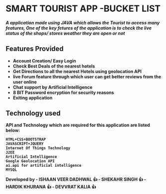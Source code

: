  <h1>SMART TOURIST APP -BUCKET LIST</h1>
<h5>A application made using JAVA which allows the Tourist to access many features, One of the key fetures of the application is to check the live status of the shops/ stores weather they are open or not<b </b></h5>

<h2>Features Provided</h2>
<ul>
  <li>Account Creation/ Easy Login</li>
  <li>Check Best Deals of the nearest hotels</li>
  <li>Get Directions to all the nearest Hotels using geolocation API </li>
  <li>live Forum feature through which user can get better reviews from the user online</li>
  <li>Chat support by Artificial Intelligence</li>
  <li>8 BIT Password encryption for security reasons
  <li>Exiting application</li>
 </ul>
 
 <h2>Technology used</h2>
 API and Technology which are required for this application are listed below:
 
 
  ```HTML+CSS+BOOTSTRAP```<br>
  ```JAVASCRIPT+JQUERY```<br>
  ```Internet Of Things Technology```<br>
  ```J2EE```<br>
  ```Artificial Intelligence```<br>
  ```Google Geolocation API```<br>
  ```ai.api for artificial intelligence```<br>
  ```MYSQL```<br>
  

Developed by - ISHAAN VEER DADHWAL :+1:
             - SHEKAHR SINGH :+1:
             - HARDIK KHURANA :+1:
             - DEVVRAT KALIA :+1:
